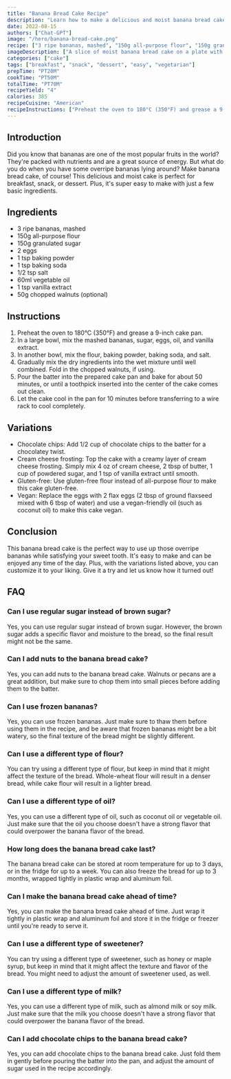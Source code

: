 ```yaml
---
title: "Banana Bread Cake Recipe"
description: "Learn how to make a delicious and moist banana bread cake with this simple recipe! Perfect for breakfast, snack or dessert."
date: 2022-08-15
authors: ["Chat-GPT"]
image: "/hero/banana-bread-cake.png"
recipe: ["3 ripe bananas, mashed", "150g all-purpose flour", "150g granulated sugar", "2 eggs", "1 tsp baking powder", "1 tsp baking soda", "1/2 tsp salt", "60ml vegetable oil", "1 tsp vanilla extract", "50g chopped walnuts (optional)"]
imageDescription: ["A slice of moist banana bread cake on a plate with walnuts on top", "A whole banana bread cake on a wooden board", "A slice of banana bread cake on a napkin with a cup of coffee", "A close-up of a slice of banana bread cake with a fork on a wooden table"]
categories: ["cake"]
tags: ["breakfast", "snack", "dessert", "easy", "vegetarian"]
prepTime: "PT20M"
cookTime: "PT50M"
totalTime: "PT70M"
recipeYield: "4"
calories: 385
recipeCuisine: "American"
recipeInstructions: ["Preheat the oven to 180°C (350°F) and grease a 9-inch cake pan.", "In a large bowl, mix the mashed bananas, sugar, eggs, oil, and vanilla extract.", "In another bowl, mix the flour, baking powder, baking soda, and salt.", "Gradually mix the dry ingredients into the wet mixture until well combined. Fold in the chopped walnuts, if using.", "Pour the batter into the prepared cake pan and bake for about 50 minutes, or until a toothpick inserted into the center of the cake comes out clean.", "Let the cake cool in the pan for 10 minutes before transferring to a wire rack to cool completely."]
---
```


## Introduction

Did you know that bananas are one of the most popular fruits in the world? They're packed with nutrients and are a great source of energy. But what do you do when you have some overripe bananas lying around? Make banana bread cake, of course! This delicious and moist cake is perfect for breakfast, snack, or dessert. Plus, it's super easy to make with just a few basic ingredients.

## Ingredients

- 3 ripe bananas, mashed
- 150g all-purpose flour
- 150g granulated sugar
- 2 eggs
- 1 tsp baking powder
- 1 tsp baking soda
- 1/2 tsp salt
- 60ml vegetable oil
- 1 tsp vanilla extract
- 50g chopped walnuts (optional)

## Instructions

1. Preheat the oven to 180°C (350°F) and grease a 9-inch cake pan.
2. In a large bowl, mix the mashed bananas, sugar, eggs, oil, and vanilla extract.
3. In another bowl, mix the flour, baking powder, baking soda, and salt.
4. Gradually mix the dry ingredients into the wet mixture until well combined. Fold in the chopped walnuts, if using.
5. Pour the batter into the prepared cake pan and bake for about 50 minutes, or until a toothpick inserted into the center of the cake comes out clean.
6. Let the cake cool in the pan for 10 minutes before transferring to a wire rack to cool completely.

## Variations

- Chocolate chips: Add 1/2 cup of chocolate chips to the batter for a chocolatey twist.
- Cream cheese frosting: Top the cake with a creamy layer of cream cheese frosting. Simply mix 4 oz of cream cheese, 2 tbsp of butter, 1 cup of powdered sugar, and 1 tsp of vanilla extract until smooth.
- Gluten-free: Use gluten-free flour instead of all-purpose flour to make this cake gluten-free.
- Vegan: Replace the eggs with 2 flax eggs (2 tbsp of ground flaxseed mixed with 6 tbsp of water) and use a vegan-friendly oil (such as coconut oil) to make this cake vegan.

## Conclusion

This banana bread cake is the perfect way to use up those overripe bananas while satisfying your sweet tooth. It's easy to make and can be enjoyed any time of the day. Plus, with the variations listed above, you can customize it to your liking. Give it a try and let us know how it turned out!

## FAQ

### Can I use regular sugar instead of brown sugar?

Yes, you can use regular sugar instead of brown sugar. However, the brown sugar adds a specific flavor and moisture to the bread, so the final result might not be the same.

### Can I add nuts to the banana bread cake?

Yes, you can add nuts to the banana bread cake. Walnuts or pecans are a great addition, but make sure to chop them into small pieces before adding them to the batter.

### Can I use frozen bananas?

Yes, you can use frozen bananas. Just make sure to thaw them before using them in the recipe, and be aware that frozen bananas might be a bit watery, so the final texture of the bread might be slightly different.

### Can I use a different type of flour?

You can try using a different type of flour, but keep in mind that it might affect the texture of the bread. Whole-wheat flour will result in a denser bread, while cake flour will result in a lighter bread.

### Can I use a different type of oil?

Yes, you can use a different type of oil, such as coconut oil or vegetable oil. Just make sure that the oil you choose doesn't have a strong flavor that could overpower the banana flavor of the bread.

### How long does the banana bread cake last?

The banana bread cake can be stored at room temperature for up to 3 days, or in the fridge for up to a week. You can also freeze the bread for up to 3 months, wrapped tightly in plastic wrap and aluminum foil.

### Can I make the banana bread cake ahead of time?

Yes, you can make the banana bread cake ahead of time. Just wrap it tightly in plastic wrap and aluminum foil and store it in the fridge or freezer until you're ready to serve it.

### Can I use a different type of sweetener?

You can try using a different type of sweetener, such as honey or maple syrup, but keep in mind that it might affect the texture and flavor of the bread. You might need to adjust the amount of sweetener used, as well.

### Can I use a different type of milk?

Yes, you can use a different type of milk, such as almond milk or soy milk. Just make sure that the milk you choose doesn't have a strong flavor that could overpower the banana flavor of the bread.

### Can I add chocolate chips to the banana bread cake?

Yes, you can add chocolate chips to the banana bread cake. Just fold them in gently before pouring the batter into the pan, and adjust the amount of sugar used in the recipe accordingly.
